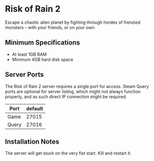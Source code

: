 # Risk of Rain 2

Escape a chaotic alien planet by fighting through hordes of frenzied monsters – with your friends, or on your own.

## Minimum Specifications
- At least 1GB RAM
- Minimum 4GB hard disk space

## Server Ports

The Risk of Rain 2 server requires a single port for access. Steam Query ports are optional for server listing, which might not always function properly, and as such direct IP connection might be required.

| Port  | default |
|-------|---------|
| Game  | 27015   |
| Query | 27016   |

## Installation Notes

The server will get stuck on the very fist start. Kill and restart it.
